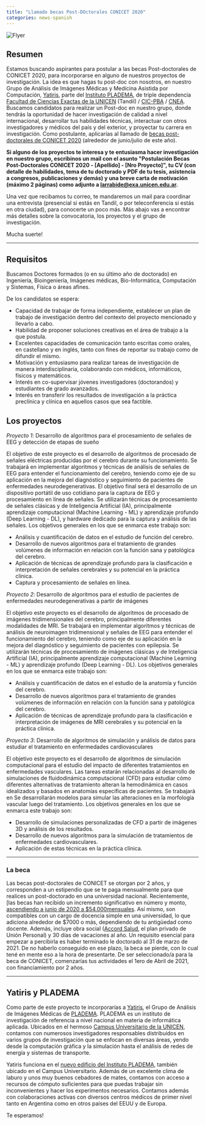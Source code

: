 ```yaml
---
title: "Llamado becas Post-DOctorales CONICET 2020"
categories: news-spanish
---
```


![Flyer](https://yatiris.github.io/images/news/cartel_beca_post-docAll.png)

## Resumen

Estamos buscando aspirantes para postular a las becas Post-doctorales de CONICET 2020, para incorporarse en alguno de nuestros proyectos de investigación. La idea es que hagas tu post-doc con nosotros, en nuestro Grupo de Análisis de Imágenes Médicas y Medicina Asistida por Computación, [Yatiris](https://yatiris.github.io/), parte del [Instituto PLADEMA](http://www.pladema.net/), de triple dependencia [Facultad de Ciencias Exactas de la UNICEN](http://exa.unicen.edu.ar/) (Tandil) / [CIC-PBA](https://www.gba.gob.ar/cic/) / [CNEA](https://www.argentina.gob.ar/cnea). Buscamos candidatos para realizar un Post-doc en nuestro grupo, donde tendrás la oportunidad de hacer investigación de calidad a nivel internacional, desarrollar tus habilidades técnicas, interactuar con otros investigadores y médicos del país y del exterior, y proyectar tu carrera en investigación. Como postulante, aplicarías al llamado de [becas post-doctorales de CONICET 2020](https://convocatorias.conicet.gov.ar/becas/) (alrededor de junio/julio de este año).

**Si alguno de los proyectos te interesa y te entusiasma hacer investigación en nuestro grupo, escribinos un mail con el asunto "Postulación Becas Post-Doctorales CONICET 2020 - \[Apellido\] - \[Nro Proyecto\]", tu CV (con detalle de habilidades, tema de tu doctorado y PDF de tu tesis, asistencia a congresos, publicaciones y demás) y una breve carta de motivación (máximo 2 páginas) como adjunto a [larrabide@exa.unicen.edu.ar](mailto:larrabide@exa.unicen.edu.ar).**

Una vez que recibamos tu correo, te mandaremos un mail para coordinar una entrevista (presencial si estás en Tandil, o por teleconferencia si estás en otra ciudad), para conocerte un poco más. Más abajo vas a encontrar más detalles sobre la convocatoria, los proyectos y el grupo de investigación.

Mucha suerte!

---

## Requisitos 

Buscamos Doctores formados (o en su último año de doctorado) en Ingeniería, Bioingeniería, Imágenes médicas, Bio-Informática, Computación y  Sistemas, Física o áreas afines. 

De los candidatos se espera:
* Capacidad de trabajar de forma independiente, establecer un plan de trabajo de investigación dentro del contexto del proyecto mencionado y llevarlo a cabo.
* Habilidad de proponer soluciones creativas en el área de trabajo a la que postula.
* Excelentes capacidades de comunicación tanto escritas como orales, en castellano y en inglés, tanto con fines de reportar su trabajo como de difundir el mismo.
* Motivación y entusiasmo para realizar tareas de investigación de manera interdisciplinaria, colaborando con médicos, informáticos, físicos y matemáticos.
* Interés en co-supervisar jóvenes investigadores (doctorandos) y estudiantes de grado avanzados.
* Interés en transferir los resultados de investigación a la práctica preclínica y clínica en aquellos casos que sea factible.


## Los proyectos

*Proyecto 1*: Desarrollo de algoritmos para el procesamiento de señales de EEG y detección de etapas de sueño

El objetivo de este proyecto es el desarrollo de algoritmos de procesado de señales eléctricas producidas por el cerebro durante su funcionamiento. Se trabajará en implementar algoritmos y técnicas de análisis de señales de EEG para entender el funcionamiento del cerebro, teniendo como eje de su aplicación en la mejora del diagnóstico y seguimiento de pacientes de enfermedades neurodegenerativas. El objetivo final será el desarrollo de un dispositivo portátil de uso cotidiano para la captura de EEG y procesamiento en línea de señales. Se utilizarán técnicas de procesamiento de señales clásicas y de Inteligencia Artificial (IA), principalmente aprendizaje computacional (Machine Learning - ML) y aprendizaje profundo (Deep Learning - DL), y hardware dedicado para la captura y análisis de las señales. Los objetivos generales en los que se enmarca este trabajo son:
* Análisis y cuantificación de datos en el estudio de función del cerebro.
* Desarrollo de nuevos algoritmos para el tratamiento de grandes volúmenes de información en relación con la función sana y patológica del cerebro.
* Aplicación de técnicas de aprendizaje profundo para la clasificación e interpretación de señales cerebrales y su potencial en la práctica clínica.
* Captura y procesamiento de señales en línea.

*Proyecto 2*: Desarrollo de algoritmos para el estudio de pacientes de enfermedades neurodegenerativas a partir de imágenes

El objetivo este proyecto es el desarrollo de algoritmos de procesado de imágenes tridimensionales del cerebro, principalmente diferentes modalidades de MRI. Se trabajará en implementar algoritmos y técnicas de análisis de neuroimagen tridimensional y señales de EEG para entender el funcionamiento del cerebro, teniendo como eje de su aplicación en la mejora del diagnóstico y seguimiento de pacientes con epilepsia. Se utilizarán técnicas de procesamiento de imágenes clásicas y de Inteligencia Artificial (IA), principalmente aprendizaje computacional (Machine Learning - ML) y aprendizaje profundo (Deep Learning - DL). Los objetivos generales en los que se enmarca este trabajo son:
* Análisis y cuantificación de datos en el estudio de la anatomía y función del cerebro.
* Desarrollo de nuevos algoritmos para el tratamiento de grandes volúmenes de información en relación con la función sana y patológica del cerebro.
* Aplicación de técnicas de aprendizaje profundo para la clasificación e interpretación de imágenes de MRI cerebrales y su potencial en la práctica clínica.

*Proyecto 3*: Desarrollo de algoritmos de simulación y análisis de datos para estudiar el tratamiento en enfermedades cardiovasculares

El objetivo este proyecto es el desarrollo de algoritmos de simulación computacional para el estudio del impacto de diferentes tratamientos en enfermedades vasculares. Las tareas  estarán relacionadas al desarrollo de simulaciones de fluidodinámica computacional (CFD)  para estudiar cómo diferentes alternativas de tratamiento alteran la hemodinámica en casos idealizados y basados en anatomías específicas de pacientes. Se trabajará en Se desarrollarán modelos para simular las alteraciones en la morfología vascular luego del tratamiento. Los objetivos generales en los que se enmarca este trabajo son:
* Desarrollo de simulaciones personalizadas de CFD a partir de imágenes 3D y análisis de los resultados.
* Desarrollo de nuevos algoritmos para la simulación de tratamientos de enfermedades cardiovasculares.
* Aplicación de estas técnicas en la práctica clínica.


---

### La beca

Las becas post-doctorales de CONICET se otorgan por 2 años, y corresponden a un estipendio que se te paga mensualmente para que realices un post-doctorado en una universidad nacional. Recientemente, [las becas han recibido un incremento significativo en número y monto, [ascendiendo a junio de 2020 a $54.000mensuales](https://www.lanacion.com.ar/sociedad/el-gobierno-aumento-45000-pesos-becas-investigacion-nid2324647). Así mismo, son compatibles con un cargo de docencia simple en una universidad, lo que adiciona alrededor de $7000 o más, dependiendo de tu antigüedad como docente. Además, incluye obra social ([Accord Salud](https://www.accordsalud.com.ar/), el plan privado de Unión Personal) y 30 días de vacaciones al año. Un requisito esencial para empezar a percibirla es haber terminado le doctorado al 31 de marzo de 2021. De no haberlo conseguido en ese plazo, la beca se pierde, con lo cual tené en mente eso a la hora de presentarte. De ser seleccionado/a para la beca de CONICET, comenzarías tus actividades el 1ero de Abril de 2021, con financiamiento por 2 años. 

---

## Yatiris y PLADEMA

Como parte de este proyecto te incorporarías a [Yatiris](https://yatiris.github.io), el Grupo de Análisis de Imágenes Médicas de [PLADEMA](http://www.pladema.net/). 
PLADEMA es un instituto de investigación de referencia a nivel nacional en materia de informática aplicada. Ubicados en el hermoso [Campus Universitario de la UNICEN](https://www.google.com/search?q=campus+unicen+tandil&safe=off&sxsrf=ACYBGNT7AhMgECyRDhzingYKvSE35rJx4g:1580303675614&source=lnms&tbm=isch&sa=X&ved=2ahUKEwjL9eL58ajnAhX3H7kGHWpmB0MQ_AUoAXoECBIQAw&biw=1920&bih=976), contamos con numerosos investigadores responsables distribuidos en varios grupos de investigación que se enfocan en diversas áreas, yendo desde la computación gráfica y la simulación hasta el análisis de redes de energía y sistemas de transporte. 

Yatiris funciona en el [nuevo edificio del Instituto PLADEMA](https://www.exa.unicen.edu.ar/es/noticia/pladema-amplio-su-edificio-e-incremento-su-capacidad-trabajo), también ubicado en el Campus Universitario. Además de un excelente clima de laburo y unos muy buenos cebadores de mates, contamos con acceso a recursos de cómputo suficientes para que puedas trabajar sin inconvenientes y hacer los experimentos necesarios. Contamos además con colaboraciones activas con diversos centros médicos de primer nivel tanto en Argentina como en otros países del EEUU y de Europa.

Te esperamos!
